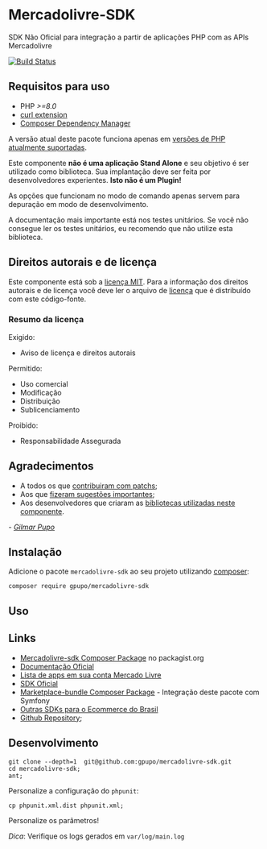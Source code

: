 # Mercadolivre-SDK

SDK Não Oficial para integração a partir de aplicações PHP com as APIs Mercadolivre

[![Build Status](https://secure.travis-ci.org/gpupo/mercadolivre-sdk.png?branch=main)](http://travis-ci.org/gpupo/mercadolivre-sdk)

## Requisitos para uso

* PHP *>=8.0*
* [curl extension](http://php.net/manual/en/intro.curl.php)
* [Composer Dependency Manager](http://getcomposer.org)

A versão atual deste pacote funciona apenas em [versões de PHP atualmente suportadas](http://php.net/supported-versions.php).

Este componente **não é uma aplicação Stand Alone** e seu objetivo é ser utilizado como biblioteca.
Sua implantação deve ser feita por desenvolvedores experientes. **Isto não é um Plugin!**

As opções que funcionam no modo de comando apenas servem para depuração em modo de
desenvolvimento.

A documentação mais importante está nos testes unitários. Se você não consegue ler os testes unitários, eu recomendo que não utilize esta biblioteca.

## Direitos autorais e de licença

Este componente está sob a [licença MIT](https://github.com/gpupo/common-sdk/blob/master/LICENSE). Para a informação dos direitos autorais e de licença você deve ler o arquivo de [licença](https://github.com/gpupo/common-sdk/blob/master/LICENSE) que é distribuído com este código-fonte.

### Resumo da licença

Exigido:

- Aviso de licença e direitos autorais

Permitido:

- Uso comercial
- Modificação
- Distribuição
- Sublicenciamento

Proibido:

- Responsabilidade Assegurada

## Agradecimentos

* A todos os que [contribuiram com patchs](https://github.com/gpupo/mercadolivre-sdk/contributors);
* Aos que [fizeram sugestões importantes](https://github.com/gpupo/mercadolivre-sdk/issues);
* Aos desenvolvedores que criaram as [bibliotecas utilizadas neste componente](https://github.com/gpupo/mercadolivre-sdk/blob/master/Resources/doc/libraries-list.md).

 _- [Gilmar Pupo](https://opensource.gpupo.com/)_


## Instalação

Adicione o pacote ``mercadolivre-sdk`` ao seu projeto utilizando [composer](http://getcomposer.org):

    composer require gpupo/mercadolivre-sdk

## Uso



## Links

* [Mercadolivre-sdk Composer Package](https://packagist.org/packages/gpupo/mercadolivre-sdk) no packagist.org
* [Documentação Oficial](http://developers.mercadolivre.com.br/)
* [Lista de apps em sua conta Mercado Livre](https://developers.mercadolivre.com.br/apps/home/)
* [SDK Oficial](https://github.com/mercadolivre/marketplace-api-sdk-php)
* [Marketplace-bundle Composer Package](https://opensource.gpupo.com/MarkethubBundle/) - Integração deste pacote com Symfony
* [Outras SDKs para o Ecommerce do Brasil](https://opensource.gpupo.com/common-sdk/)
* [Github Repository](https://github.com/gpupo/mercadolivre-sdk/);


## Desenvolvimento

    git clone --depth=1  git@github.com:gpupo/mercadolivre-sdk.git
    cd mercadolivre-sdk;
    ant;

Personalize a configuração do ``phpunit``:

    cp phpunit.xml.dist phpunit.xml;

Personalize os parâmetros!


*Dica*: Verifique os logs gerados em ``var/log/main.log``
